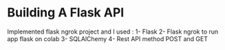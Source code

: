 # Building A Flask API
Implemented flask ngrok project and I used :
1- Flask 
2- Flask ngrok to run app flask on colab 
3- SQLAlChemy
4- Rest API method POST and GET
